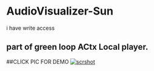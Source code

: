 # AudioVisualizer-Sun
i have write access
## part of green loop ACtx Local player. 
##CLICK PIC FOR DEMO 
<a href="https://gultekinmg.github.io/Sun/">![scrshot](https://gultekinmg.github.io/Sun/vis.jpg)</a>
